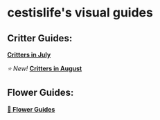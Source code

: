 # cestislife's visual guides

## Critter Guides:
[**Critters in July**](https://cestislife.github.io/critters_july)

*⭐ New!* 
[**Critters in August**](https://cestislife.github.io/critters_august)

## Flower Guides:
[**🌹 Flower Guides**](https://cestislife.github.io/flower_guides)
